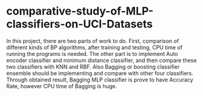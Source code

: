 comparative-study-of-MLP-classifiers-on-UCI-Datasets
====================================================

In this project, there are two parts of work to do. First, comparison of different kinds of BP algorithms, after training and testing, CPU time of running the programs is needed. The other part is to implement Auto encoder classifier and minimum distance classifier, and then compare these two classifiers with KNN and RBF. Also Bagging or boosting classifier ensemble should be implementing and compare with other four classifiers. Through obtained result, Bagging MLP classifier is prove to have Accuracy Rate, however CPU time of Bagging is huge.
